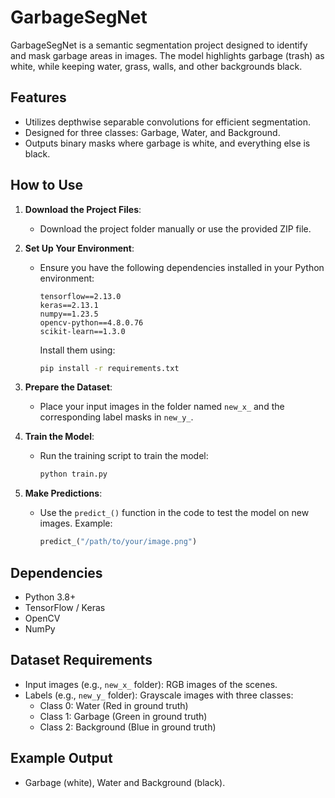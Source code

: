 # GarbageSegNet

GarbageSegNet is a semantic segmentation project designed to identify and mask garbage areas in images. 
The model highlights garbage (trash) as white, while keeping water, grass, walls, and other backgrounds black.

## Features
- Utilizes depthwise separable convolutions for efficient segmentation.
- Designed for three classes: Garbage, Water, and Background.
- Outputs binary masks where garbage is white, and everything else is black.

## How to Use

1. **Download the Project Files**:  
   - Download the project folder manually or use the provided ZIP file.

2. **Set Up Your Environment**:  
   - Ensure you have the following dependencies installed in your Python environment:  
     ```plaintext
     tensorflow==2.13.0
     keras==2.13.1
     numpy==1.23.5
     opencv-python==4.8.0.76
     scikit-learn==1.3.0
     ```

     Install them using:
     ```bash
     pip install -r requirements.txt
     ```

3. **Prepare the Dataset**:  
   - Place your input images in the folder named `new_x_` and the corresponding label masks in `new_y_`.

4. **Train the Model**:  
   - Run the training script to train the model:  
     ```bash
     python train.py
     ```

5. **Make Predictions**:  
   - Use the `predict_()` function in the code to test the model on new images. Example:
     ```python
     predict_("/path/to/your/image.png")
     ```

## Dependencies
- Python 3.8+
- TensorFlow / Keras
- OpenCV
- NumPy

## Dataset Requirements
- Input images (e.g., `new_x_` folder): RGB images of the scenes.
- Labels (e.g., `new_y_` folder): Grayscale images with three classes:
  - Class 0: Water (Red in ground truth)
  - Class 1: Garbage (Green in ground truth)
  - Class 2: Background (Blue in ground truth)

## Example Output
- Garbage (white), Water and Background (black).

